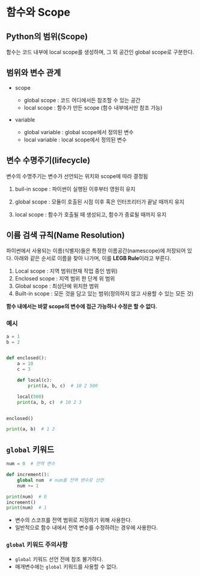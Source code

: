 # 함수와 Scope

## Python의 범위(Scope)
함수는 코드 내부에 local scope를 생성하며, 그 외 공간인 global scope로 구분한다.


## 범위와 변수 관계
- scope
	- global scope : 코드 어디에서든 참조할 수 있는 공간
	- local scope : 함수가 만든 scope (함수 내부에서만 참조 가능)

- variable
	- global variable : global scope에서 정의된 변수
	- local variable : local scope에서 정의된 변수

## 변수 수명주기(lifecycle)
변수의 수명주기는 변수가 선언되는 위치와 scope에 따라 결정됨

1. buil-in scope : 파이썬이 실행된 이후부터 영원히 유지

2. global scope : 모듈이 호출된 시점 이후 혹은 인터프리터가 끝날 때까지 유지

3. local scope : 함수가 호출될 때 생성되고, 함수가 종료될 때까지 유지

## 이름 검색 규칙(Name Resolution)
파이썬에서 사용되는 이름(식별자)들은 특정한 이름공간(namescope)에 저장되어 있다.
아래와 같은 순서로 이름을 찾아 나가며, 이를 **LEGB Rule**이라고 부른다.

1. Local scope : 지역 범위(현재 작업 중인 범위)
2. Enclosed scope : 지역 범위 한 단계 위 범위
3. Global scope : 최상단에 위치한 범위
4. Built-in scope : 모든 것을 담고 있는 범위(정의하지 않고 사용할 수 있는 모든 것)

**함수 내에서는 바깥 scope의 변수에 접근 가능하나 수정은 할 수 없다.**

### 예시
```python
a = 1
b = 2


def enclosed():
    a = 10
    c = 3

    def local(c):
        print(a, b, c)  # 10 2 500

    local(500)
    print(a, b, c)  # 10 2 3


enclosed()

print(a, b)  # 1 2
```
## `global` 키워드
```python
num = 0  # 전역 변수

def increment():
    global num  # num를 전역 변수로 선언
    num += 1

print(num)  # 0
increment()
print(num)  # 1
```
- 변수의 스코프를 전역 범위로 지정하기 위해 사용한다.
- 일반적으로 함수 내에서 전역 변수를 수정하려는 경우에 사용한다.

### `global` 키워드 주의사항
- `global` 키워드 선언 전에 참조 불가하다.
- 매개변수에는 `global` 키워드를 사용할 수 없다.
